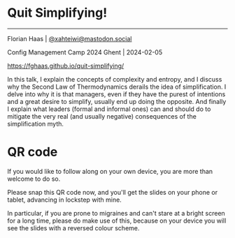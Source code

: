 # Quit Simplifying!

* * *

Florian Haas | [@xahteiwi@mastodon.social](https://mastodon.social/@xahteiwi)

Config Management Camp 2024 Ghent | 2024-02-05

<https://fghaas.github.io/quit-simplifying/>

<!-- Note -->
In this talk, I explain the concepts of complexity and entropy, and I discuss why the Second Law of Thermodynamics derails the idea of simplification. I delve into why it is that managers, even if they have the purest of intentions and a great desire to simplify, usually end up doing the opposite. And finally I explain what leaders (formal and informal ones) can and should do to mitigate the very real (and usually negative) consequences of the simplification myth.


<!-- .slide: data-background-image="images/qrcode.svg" data-background-size="contain" -->
# QR code <!-- .element class="hidden" -->

<!-- Note -->
If you would like to follow along on your own device, you are more than welcome to do so.

Please snap this QR code now, and you'll get the slides on your phone or tablet, advancing in lockstep with mine.

In particular, if you are prone to migraines and can't stare at a bright screen for a long time, please do make use of this, because on your device you will see the slides with a reversed colour scheme.
